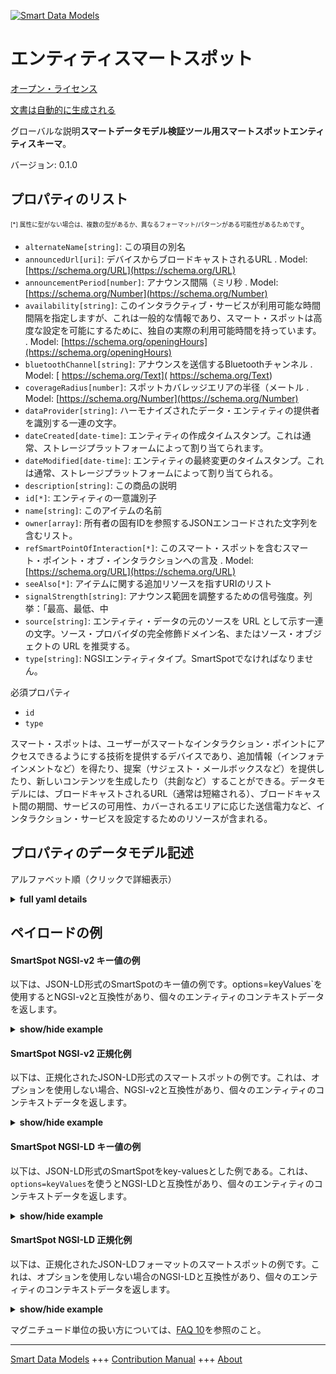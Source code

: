 <!-- 10-Header -->    
[![Smart Data Models](https://smartdatamodels.org/wp-content/uploads/2022/01/SmartDataModels_logo.png "Logo")](https://smartdatamodels.org)    
エンティティスマートスポット    
==============<!-- /10-Header -->    
<!-- 15-License -->    
[オープン・ライセンス](https://github.com/smart-data-models//dataModel.PointOfInteraction/blob/master/SmartSpot/LICENSE.md)    
[文書は自動的に生成される](https://docs.google.com/presentation/d/e/2PACX-1vTs-Ng5dIAwkg91oTTUdt8ua7woBXhPnwavZ0FxgR8BsAI_Ek3C5q97Nd94HS8KhP-r_quD4H0fgyt3/pub?start=false&loop=false&delayms=3000#slide=id.gb715ace035_0_60)    
<!-- /15-License -->    
<!-- 20-Description -->    
グローバルな説明**スマートデータモデル検証ツール用スマートスポットエンティティスキーマ**。    
バージョン: 0.1.0    
<!-- /20-Description -->    
<!-- 30-PropertiesList -->    
## プロパティのリスト    
<sup><sub>[*] 属性に型がない場合は、複数の型があるか、異なるフォーマット/パターンがある可能性があるためです</sub></sup>。    
- `alternateName[string]`: この項目の別名  - `announcedUrl[uri]`: デバイスからブロードキャストされるURL  . Model: [https://schema.org/URL](https://schema.org/URL)- `announcementPeriod[number]`: アナウンス間隔（ミリ秒  . Model: [https://schema.org/Number](https://schema.org/Number)- `availability[string]`: このインタラクティブ・サービスが利用可能な時間間隔を指定しますが、これは一般的な情報であり、スマート・スポットは高度な設定を可能にするために、独自の実際の利用可能時間を持っています。  . Model: [https://schema.org/openingHours](https://schema.org/openingHours)- `bluetoothChannel[string]`: アナウンスを送信するBluetoothチャンネル  . Model: [ https://schema.org/Text]( https://schema.org/Text)- `coverageRadius[number]`: スポットカバレッジエリアの半径（メートル  . Model: [https://schema.org/Number](https://schema.org/Number)- `dataProvider[string]`: ハーモナイズされたデータ・エンティティの提供者を識別する一連の文字。  - `dateCreated[date-time]`: エンティティの作成タイムスタンプ。これは通常、ストレージプラットフォームによって割り当てられます。  - `dateModified[date-time]`: エンティティの最終変更のタイムスタンプ。これは通常、ストレージプラットフォームによって割り当てられる。  - `description[string]`: この商品の説明  - `id[*]`: エンティティの一意識別子  - `name[string]`: このアイテムの名前  - `owner[array]`: 所有者の固有IDを参照するJSONエンコードされた文字列を含むリスト。  - `refSmartPointOfInteraction[*]`: このスマート・スポットを含むスマート・ポイント・オブ・インタラクションへの言及  . Model: [https://schema.org/URL](https://schema.org/URL)- `seeAlso[*]`: アイテムに関する追加リソースを指すURIのリスト  - `signalStrength[string]`: アナウンス範囲を調整するための信号強度。列挙：「最高、最低、中  - `source[string]`: エンティティ・データの元のソースを URL として示す一連の文字。ソース・プロバイダの完全修飾ドメイン名、またはソース・オブジェクトの URL を推奨する。  - `type[string]`: NGSIエンティティタイプ。SmartSpotでなければなりません。  <!-- /30-PropertiesList -->    
<!-- 35-RequiredProperties -->    
必須プロパティ    
- `id`  - `type`  <!-- /35-RequiredProperties -->    
<!-- 40-RequiredProperties -->    
スマート・スポットは、ユーザーがスマートなインタラクション・ポイントにアクセスできるようにする技術を提供するデバイスであり、追加情報（インフォテインメントなど）を得たり、提案（サジェスト・メールボックスなど）を提供したり、新しいコンテンツを生成したり（共創など）することができる。データモデルには、ブロードキャストされるURL（通常は短縮される）、ブロードキャスト間の期間、サービスの可用性、カバーされるエリアに応じた送信電力など、インタラクション・サービスを設定するためのリソースが含まれる。    
<!-- /40-RequiredProperties -->    
<!-- 50-DataModelHeader -->    
## プロパティのデータモデル記述    
アルファベット順（クリックで詳細表示）    
<!-- /50-DataModelHeader -->    
<!-- 60-ModelYaml -->    
<details><summary><strong>full yaml details</strong></summary>      
```yaml    
SmartSpot:      
  description: Smart Data models Smart Spot entity schema intended for validation tools      
  properties:      
    alternateName:      
      description: An alternative name for this item      
      type: string      
      x-ngsi:      
        type: Property      
    announcedUrl:      
      description: URL broadcasted by the device      
      format: uri      
      type: string      
      x-ngsi:      
        model: https://schema.org/URL      
        type: Property      
    announcementPeriod:      
      description: Period between announcements in milliseconds      
      maximum: 4000      
      minimum: 100      
      type: number      
      x-ngsi:      
        model: https://schema.org/Number      
        type: Property      
    availability:      
      description: 'Specifies the time intervals in which this interactive service is available, but this is a general information while Smart Spots have their own real availability in order to allow advanced configurations'      
      type: string      
      x-ngsi:      
        model: https://schema.org/openingHours      
        type: Property      
    bluetoothChannel:      
      description: Bluetooth channels where to transmit the announcement      
      enum:      
        - 37      
        - 38      
        - 39      
        - 37,38      
        - 38,39      
        - 37,39      
        - 37,38,39      
      type: string      
      x-ngsi:      
        model: ' https://schema.org/Text'      
        type: Property      
    coverageRadius:      
      description: Radius of the spot coverage area in meters      
      minimum: 1      
      type: number      
      x-ngsi:      
        model: https://schema.org/Number      
        type: Property      
    dataProvider:      
      description: A sequence of characters identifying the provider of the harmonised data entity      
      type: string      
      x-ngsi:      
        type: Property      
    dateCreated:      
      description: Entity creation timestamp. This will usually be allocated by the storage platform      
      format: date-time      
      type: string      
      x-ngsi:      
        type: Property      
    dateModified:      
      description: Timestamp of the last modification of the entity. This will usually be allocated by the storage platform      
      format: date-time      
      type: string      
      x-ngsi:      
        type: Property      
    description:      
      description: A description of this item      
      type: string      
      x-ngsi:      
        type: Property      
    id:      
      anyOf:      
        - description: Identifier format of any NGSI entity      
          maxLength: 256      
          minLength: 1      
          pattern: ^[\w\-\.\{\}\$\+\*\[\]`|~^@!,:\\]+$      
          type: string      
          x-ngsi:      
            type: Property      
        - description: Identifier format of any NGSI entity      
          format: uri      
          type: string      
          x-ngsi:      
            type: Property      
      description: Unique identifier of the entity      
      x-ngsi:      
        type: Property      
    name:      
      description: The name of this item      
      type: string      
      x-ngsi:      
        type: Property      
    owner:      
      description: A List containing a JSON encoded sequence of characters referencing the unique Ids of the owner(s)      
      items:      
        anyOf:      
          - description: Identifier format of any NGSI entity      
            maxLength: 256      
            minLength: 1      
            pattern: ^[\w\-\.\{\}\$\+\*\[\]`|~^@!,:\\]+$      
            type: string      
            x-ngsi:      
              type: Property      
          - description: Identifier format of any NGSI entity      
            format: uri      
            type: string      
            x-ngsi:      
              type: Property      
        description: Unique identifier of the entity      
        x-ngsi:      
          type: Property      
      type: array      
      x-ngsi:      
        type: Property      
    refSmartPointOfInteraction:      
      anyOf:      
        - description: Identifier format of any NGSI entity      
          maxLength: 256      
          minLength: 1      
          pattern: ^[\w\-\.\{\}\$\+\*\[\]`|~^@!,:\\]+$      
          type: string      
          x-ngsi:      
            type: Property      
        - description: Identifier format of any NGSI entity      
          format: uri      
          type: string      
          x-ngsi:      
            type: Property      
      description: Reference to the Smart Point of Interaction which includes this Smart Spot      
      x-ngsi:      
        model: https://schema.org/URL      
        type: Relationship      
    seeAlso:      
      description: list of uri pointing to additional resources about the item      
      oneOf:      
        - items:      
            format: uri      
            type: string      
          minItems: 1      
          type: array      
        - format: uri      
          type: string      
      x-ngsi:      
        type: Property      
    signalStrength:      
      description: 'Signal strength to adjust the announcement range. Enum:''highest, lowest, medium'''      
      enum:      
        - highest      
        - lowest      
        - medium      
      type: string      
      x-ngsi:      
        type: Property      
    source:      
      description: 'A sequence of characters giving the original source of the entity data as a URL. Recommended to be the fully qualified domain name of the source provider, or the URL to the source object'      
      type: string      
      x-ngsi:      
        type: Property      
    type:      
      description: NGSI Entity type. It has to be SmartSpot      
      enum:      
        - SmartSpot      
      type: string      
      x-ngsi:      
        type: Property      
  required:      
    - id      
    - type      
  type: object      
  x-derived-from: ""      
  x-disclaimer: 'Redistribution and use in source and binary forms, with or without modification, are permitted  provided that the license conditions are met. Copyleft (c) 2022 Contributors to Smart Data Models Program'      
  x-license-url: https://github.com/smart-data-models/dataModel.PointOfInteraction/blob/master/SmartSpot/LICENSE.md      
  x-model-schema: https://smart-data-models.github.io/dataModel.PointOfInteraction/SmartSpot/schema.json      
  x-model-tags: ""      
  x-version: 0.1.0      
```    
</details>      
<!-- /60-ModelYaml -->    
<!-- 70-MiddleNotes -->    
<!-- /70-MiddleNotes -->    
<!-- 80-Examples -->    
## ペイロードの例    
#### SmartSpot NGSI-v2 キー値の例    
以下は、JSON-LD形式のSmartSpotのキー値の例です。options=keyValues`を使用するとNGSI-v2と互換性があり、個々のエンティティのコンテキストデータを返します。    
<details><summary><strong>show/hide example</strong></summary>      
```json  
{  
  "id": "SSPOT-F94C51A295D9",  
  "type": "SmartSpot",  
  "announcedUrl": "http://goo.gl/EJ81JP",  
  "signalStrength": "highest",  
  "bluetoothChannel": "37,38,39",  
  "coverageRadius": 30,  
  "announcementPeriod": 500,  
  "availability": "Tu,Th 16:00-20:00",  
  "refSmartPointOfInteraction": "SPOI-ES-4326"  
}  
```  
</details>    
#### SmartSpot NGSI-v2 正規化例    
以下は、正規化されたJSON-LD形式のスマートスポットの例です。これは、オプションを使用しない場合、NGSI-v2と互換性があり、個々のエンティティのコンテキストデータを返します。    
<details><summary><strong>show/hide example</strong></summary>      
```json  
{  
  "id": "SSPOT-F94C51A295D9",  
  "type": "SmartSpot",  
  "announcementPeriod": {  
    "type": "Number",  
    "value": 500  
  },  
  "signalStrength": {  
    "type": "Text",  
    "value": "highest"  
  },  
  "announcedUrl": {  
    "type": "Text",  
    "value": "http://goo.gl/EJ81JP"  
  },  
  "availability": {  
    "type": "Text",  
    "value": "Tu,Th 16:00-20:00"  
  },  
  "coverageRadius": {  
    "type": "Number",  
    "value": 30  
  },  
  "bluetoothChannel": {  
    "type": "Text",  
    "value": "37,38,39"  
  },  
  "refSmartPointOfInteraction": {  
    "type": "Text",  
    "value": "SPOI-ES-4326"  
  }  
}  
```  
</details>    
#### SmartSpot NGSI-LD キー値の例    
以下は、JSON-LD形式のSmartSpotをkey-valuesとした例である。これは、`options=keyValues`を使うとNGSI-LDと互換性があり、個々のエンティティのコンテキストデータを返します。    
<details><summary><strong>show/hide example</strong></summary>      
```json  
{  
  "id": "urn:ngsi-ld:SmartSpot:SSPOT-F94C51A295D9",  
  "type": "SmartSpot",  
  "announcedUrl": "http://goo.gl/EJ81JP",  
  "announcementPeriod": 500,  
  "availability": "Tu,Th 16:00-20:00",  
  "bluetoothChannel": "37,38,39",  
  "coverageRadius": 30,  
  "refSmartPointOfInteraction": "urn:ngsi-ld:SmartPointOfInteraction:SPOI-ES-4326",  
  "signalStrength": "highest",  
  "@context": [  
    "https://uri.etsi.org/ngsi-ld/v1/ngsi-ld-core-context.jsonld",  
    "https://raw.githubusercontent.com/smart-data-models/dataModel.PointOfInteraction/master/context.jsonld"  
  ]  
}  
```  
</details>    
#### SmartSpot NGSI-LD 正規化例    
以下は、正規化されたJSON-LDフォーマットのスマートスポットの例です。これは、オプションを使用しない場合のNGSI-LDと互換性があり、個々のエンティティのコンテキストデータを返します。    
<details><summary><strong>show/hide example</strong></summary>      
```json  
{  
  "id": "urn:ngsi-ld:SmartSpot:SSPOT-F94C51A295D9",  
  "type": "SmartSpot",  
  "announcementPeriod": {  
    "type": "Property",  
    "value": 500  
  },  
  "signalStrength": {  
    "type": "Property",  
    "value": "highest"  
  },  
  "announcedUrl": {  
    "type": "Property",  
    "value": "http://goo.gl/EJ81JP"  
  },  
  "availability": {  
    "type": "Property",  
    "value": "Tu,Th 16:00-20:00"  
  },  
  "coverageRadius": {  
    "type": "Property",  
    "value": 30  
  },  
  "bluetoothChannel": {  
    "type": "Property",  
    "value": "37,38,39"  
  },  
  "refSmartPointOfInteraction": {  
    "type": "Relationship",  
    "object": "urn:ngsi-ld:SmartSpot:SPOI-ES-4326"  
  },  
  "@context": [  
    "https://uri.etsi.org/ngsi-ld/v1/ngsi-ld-core-context.jsonld",  
    "https://raw.githubusercontent.com/smart-data-models/dataModel.PointOfInteraction/master/context.jsonld"  
  ]  
}  
```  
</details><!-- /80-Examples -->    
<!-- 90-FooterNotes -->    
<!-- /90-FooterNotes -->    
<!-- 95-Units -->    
マグニチュード単位の扱い方については、[FAQ 10](https://smartdatamodels.org/index.php/faqs/)を参照のこと。    
<!-- /95-Units -->    
<!-- 97-LastFooter -->    
---    
[Smart Data Models](https://smartdatamodels.org) +++ [Contribution Manual](https://bit.ly/contribution_manual) +++ [About](https://bit.ly/Introduction_SDM)<!-- /97-LastFooter -->    
